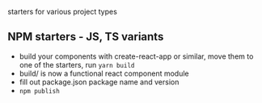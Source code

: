 starters for various project types

## NPM starters -  JS, TS variants
- build your components with create-react-app or similar, move them to one of the starters, run `yarn build`
- build/ is now a functional react component module
- fill out package.json package name and version
- `npm publish`

